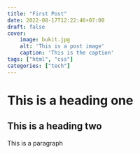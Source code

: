 ```yaml
---
title: "First Post"
date: 2022-08-17T12:22:46+07:00
draft: false
cover:
    image: bukit.jpg
    alt: 'This is a post image'
    caption: 'This is the caption'
tags: ["html", "css"]
categories: ["tech"]    
---
```


# This is a heading one
## This is a heading two

This is a paragraph